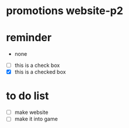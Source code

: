 # promotions website-p2


# reminder
- none
- [ ] this is a check box
- [X] this is a checked box
# to do list 
- [ ] make website 
- [ ] make it into game